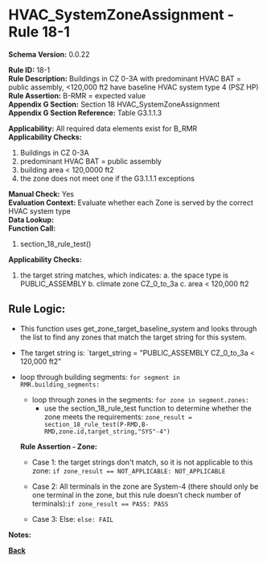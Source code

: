 # HVAC_SystemZoneAssignment - Rule 18-1  
**Schema Version:** 0.0.22  

**Rule ID:** 18-1  
**Rule Description:** Buildings in CZ 0-3A with predominant HVAC BAT = public assembly, <120,000 ft2 have baseline HVAC system type 4 (PSZ HP)
**Rule Assertion:** B-RMR = expected value  
**Appendix G Section:** Section 18 HVAC_SystemZoneAssignment  
**Appendix G Section Reference:** Table G3.1.1.3

**Applicability:** All required data elements exist for B_RMR  
**Applicability Checks:**  

1. Buildings in CZ 0-3A
2. predominant HVAC BAT = public assembly
3. building area < 120,0000 ft2
4. the zone does not meet one if the G3.1.1.1 exceptions

**Manual Check:** Yes  
**Evaluation Context:** Evaluate whether each Zone is served by the correct HVAC system type  
**Data Lookup:**   
**Function Call:** 

1. section_18_rule_test()


**Applicability Checks:**
1. the target string matches, which indicates:
	a. the space type is PUBLIC_ASSEMBLY
	b. climate zone CZ_0_to_3a
	c. area < 120,000 ft2

## Rule Logic:  
- This function uses get_zone_target_baseline_system and looks through the list to find any zones that match the target string for this system.
- The target string is: `target_string = "PUBLIC_ASSEMBLY CZ_0_to_3a < 120,000 ft2"

- loop through building segments: `for segment in RMR.building_segments:`
	- loop through zones in the segments: `for zone in segment.zones:`
		- use the section_18_rule_test function to determine whether the zone meets the requirements: `zone_result = section_18_rule_test(P-RMD,B-RMD,zone.id,target_string,"SYS"-4")`

  **Rule Assertion - Zone:**

  - Case 1: the target strings don't match, so it is not applicable to this zone: `if zone_result == NOT_APPLICABLE: NOT_APPLICABLE`
  - Case 2: All terminals in the zone are System-4 (there should only be one terminal in the zone, but this rule doesn't check number of terminals):`if zone_result == PASS: PASS`

  - Case 3: Else: `else: FAIL`

**Notes:**

**[Back](../_toc.md)**
